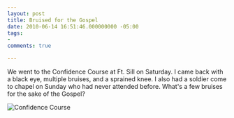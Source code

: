 ```yaml
---
layout: post
title: Bruised for the Gospel
date: 2010-06-14 16:51:46.000000000 -05:00
tags:
- 
comments: true

---
```

<p>We went to the Confidence Course at Ft. Sill on Saturday. I came back with a black eye, multiple bruises, and a sprained knee. I also had a soldier come to chapel on Sunday who had never attended before. What's a few bruises for the sake of the Gospel?</p>

![Confidence Course](/inages/2011/confidence-course.png)
